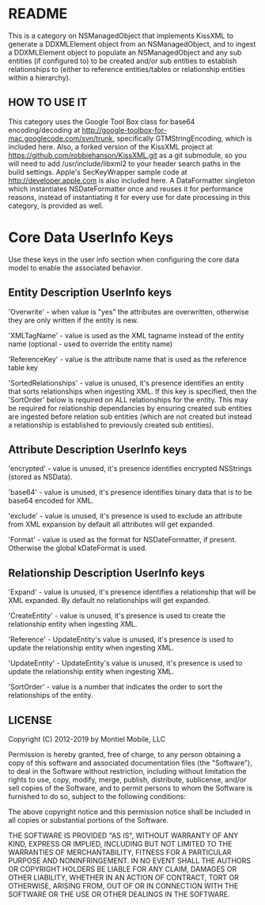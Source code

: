 README
======

This is a category on NSManagedObject that implements KissXML to generate a DDXMLElement object from an NSManagedObject, and to ingest a DDXMLElement object to populate an NSManagedObject and any sub entities (if configured to) to be created and/or sub entities to establish relationships to (either to reference entities/tables or relationship entities within a hierarchy).

HOW TO USE IT
-------------

This category uses the Google Tool Box class for base64 encoding/decoding at http://google-toolbox-for-mac.googlecode.com/svn/trunk, specifically GTMStringEncoding, which is included here. Also, a forked version of the KissXML project at https://github.com/robbiehanson/KissXML.git as a git submodule, so you will need to add /usr/include/libxml2 to your header search paths in the build settings. Apple's SecKeyWrapper sample code at http://developer.apple.com is also included here. A DataFormatter singleton which instantiates NSDateFormatter once and reuses it for performance reasons, instead of instantiating it for every use for date processing in this category, is provided as well.

Core Data UserInfo Keys
=======================

Use these keys in the user info section when configuring the core data model to enable the associated behavior.

Entity Description UserInfo keys
--------------------------------

'Overwrite' - when value is "yes" the attributes are overwritten, otherwise they are only written if the entity is new.

'XMLTagName' - value is used as the XML tagname instead of the entity name (optional - used to override the entity name)

'ReferenceKey' - value is the attribute name that is used as the reference table key

'SortedRelationships' - value is unused, it's presence identifies an entity that sorts relationships when ingesting XML. If this key is specified, then the 'SortOrder' below is required on ALL relationships for the entity. This may be required for relationship dependancies by ensuring created sub entities are ingested before relation sub entities (which are not created but instead a relationship is established to previously created sub entities).


Attribute Description UserInfo keys
-----------------------------------

'encrypted' - value is unused, it's presence identifies encrypted NSStrings (stored as NSData).

'base64' - value is unused, it's presence identifies binary data that is to be base64 encoded for XML.

'exclude' - value is unused, it's presence is used to exclude an attribute from XML expansion by default all attributes will get expanded.

'Format' - value is used as the format for NSDateFormatter, if present. Otherwise the global kDateFormat is used.


Relationship Description UserInfo keys
--------------------------------------

'Expand' - value is unused, it's presence identifies a relationship that will be XML expanded. By default no relationships will get expanded.

'CreateEntity' - value is unused, it's presence is used to create the relationship entity when ingesting XML.

'Reference' - UpdateEntity's value is unused, it's presence is used to update the relationship entity when ingesting XML.

'UpdateEntity' - UpdateEntity's value is unused, it's presence is used to update the relationship entity when ingesting XML.

'SortOrder' - value is a number that indicates the order to sort the relationships of the entity.


LICENSE
-------

Copyright (C) 2012-2019 by Montiel Mobile, LLC

Permission is hereby granted, free of charge, to any person obtaining a copy
of this software and associated documentation files (the "Software"), to deal
in the Software without restriction, including without limitation the rights
to use, copy, modify, merge, publish, distribute, sublicense, and/or sell
copies of the Software, and to permit persons to whom the Software is
furnished to do so, subject to the following conditions:

The above copyright notice and this permission notice shall be included in
all copies or substantial portions of the Software.

THE SOFTWARE IS PROVIDED "AS IS", WITHOUT WARRANTY OF ANY KIND, EXPRESS OR
IMPLIED, INCLUDING BUT NOT LIMITED TO THE WARRANTIES OF MERCHANTABILITY,
FITNESS FOR A PARTICULAR PURPOSE AND NONINFRINGEMENT. IN NO EVENT SHALL THE
AUTHORS OR COPYRIGHT HOLDERS BE LIABLE FOR ANY CLAIM, DAMAGES OR OTHER
LIABILITY, WHETHER IN AN ACTION OF CONTRACT, TORT OR OTHERWISE, ARISING FROM,
OUT OF OR IN CONNECTION WITH THE SOFTWARE OR THE USE OR OTHER DEALINGS IN
THE SOFTWARE.
